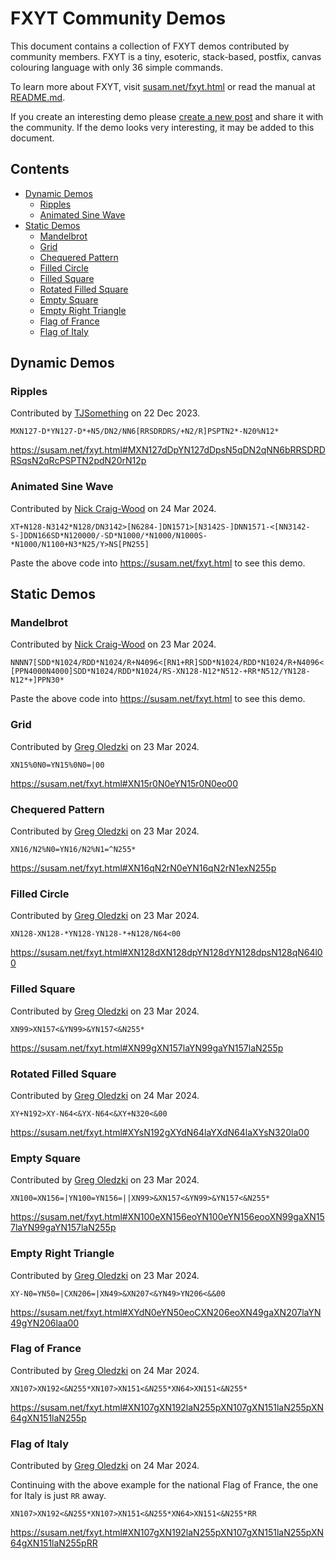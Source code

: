 FXYT Community Demos
=====================

This document contains a collection of FXYT demos contributed by
community members.  FXYT is a tiny, esoteric, stack-based, postfix,
canvas colouring language with only 36 simple commands.

To learn more about FXYT, visit
[susam.net/fxyt.html](https://susam.net/fxyt.html) or read the manual
at [README.md][].

If you create an interesting demo please [create a new post][post] and
share it with the community.  If the demo looks very interesting, it
may be added to this document.

[README.md]: README.md
[post]: https://github.com/susam/fxyt/issues/new


Contents
--------

* [Dynamic Demos](#dynamic-demos)
  * [Ripples](#ripples)
  * [Animated Sine Wave](#animated-sine-wave)
* [Static Demos](#static-demos)
  * [Mandelbrot](#mandelbrot)
  * [Grid](#grid)
  * [Chequered Pattern](#chequered-pattern)
  * [Filled Circle](#filled-circle)
  * [Filled Square](#filled-square)
  * [Rotated Filled Square](#rotated-filled-square)
  * [Empty Square](#empty-square)
  * [Empty Right Triangle](#empty-right-triangle)
  * [Flag of France](#flag-of-france)
  * [Flag of Italy](#flag-of-italy)


Dynamic Demos
------------

### Ripples


Contributed by [TJSomething][] on 22 Dec 2023.

```
MXN127-D*YN127-D*+N5/DN2/NN6[RRSDRDRS/+N2/R]PSPTN2*-N20%N12*
```

<https://susam.net/fxyt.html#MXN127dDpYN127dDpsN5qDN2qNN6bRRSDRDRSqsN2qRcPSPTN2pdN20rN12p>


### Animated Sine Wave

Contributed by [Nick Craig-Wood][] on 24 Mar 2024.

```
XT+N128-N3142*N128/DN3142>[N6284-]DN1571>[N3142S-]DNN1571-<[NN3142-S-]DDN166SD*N120000/-SD*N1000/*N1000/N1000S-*N1000/N1100+N3*N25/Y>NS[PN255]
```

Paste the above code into <https://susam.net/fxyt.html> to see this demo.


Static Demos
-------------


### Mandelbrot


Contributed by [Nick Craig-Wood][] on 23 Mar 2024.

```
NNNN7[SDD*N1024/RDD*N1024/R+N4096<[RN1+RR]SDD*N1024/RDD*N1024/R+N4096<![PPN4000N4000]SDD*N1024/RDD*N1024/RS-XN128-N12*N512-+RR*N512/YN128-N12*+]PPN30*
```

Paste the above code into <https://susam.net/fxyt.html> to see this demo.


### Grid

Contributed by [Greg Oledzki][] on 23 Mar 2024.

```
XN15%0N0=YN15%0N0=|00
```

https://susam.net/fxyt.html#XN15r0N0eYN15r0N0eo00


### Chequered Pattern

Contributed by [Greg Oledzki][] on 23 Mar 2024.

```
XN16/N2%N0=YN16/N2%N1=^N255*
```

https://susam.net/fxyt.html#XN16qN2rN0eYN16qN2rN1exN255p


### Filled Circle

Contributed by [Greg Oledzki][] on 23 Mar 2024.

```
XN128-XN128-*YN128-YN128-*+N128/N64<00
```

https://susam.net/fxyt.html#XN128dXN128dpYN128dYN128dpsN128qN64l00


### Filled Square

Contributed by [Greg Oledzki][] on 23 Mar 2024.

```
XN99>XN157<&YN99>&YN157<&N255*
```

https://susam.net/fxyt.html#XN99gXN157laYN99gaYN157laN255p


### Rotated Filled Square

Contributed by [Greg Oledzki][] on 24 Mar 2024.

```
XY+N192>XY-N64<&YX-N64<&XY+N320<&00
```

https://susam.net/fxyt.html#XYsN192gXYdN64laYXdN64laXYsN320la00


### Empty Square

Contributed by [Greg Oledzki][] on 23 Mar 2024.

```
XN100=XN156=|YN100=YN156=||XN99>&XN157<&YN99>&YN157<&N255*
```

https://susam.net/fxyt.html#XN100eXN156eoYN100eYN156eooXN99gaXN157laYN99gaYN157laN255p


### Empty Right Triangle

Contributed by [Greg Oledzki][] on 23 Mar 2024.

```
XY-N0=YN50=|CXN206=|XN49>&XN207<&YN49>YN206<&&00
```

https://susam.net/fxyt.html#XYdN0eYN50eoCXN206eoXN49gaXN207laYN49gYN206laa00


### Flag of France

Contributed by [Greg Oledzki][] on 24 Mar 2024.

```
XN107>XN192<&N255*XN107>XN151<&N255*XN64>XN151<&N255*
```

https://susam.net/fxyt.html#XN107gXN192laN255pXN107gXN151laN255pXN64gXN151laN255p


### Flag of Italy

Contributed by [Greg Oledzki][] on 24 Mar 2024.

Continuing with the above example for the national Flag of France,
the one for Italy is just `RR` away.

```
XN107>XN192<&N255*XN107>XN151<&N255*XN64>XN151<&N255*RR
```

https://susam.net/fxyt.html#XN107gXN192laN255pXN107gXN151laN255pXN64gXN151laN255pRR


<!-- Authors -->

[TJSomething]: https://news.ycombinator.com/user?id=TJSomething
[Nick Craig-Wood]: https://github.com/ncw
[Greg Oledzki]: https://github.com/mccartney
